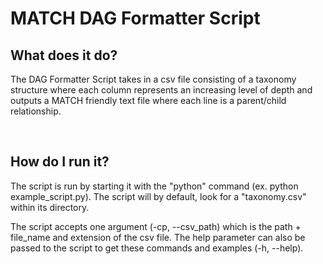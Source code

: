 # MATCH DAG Formatter Script

## What does it do?
<p>The DAG Formatter Script takes in a csv file consisting of a taxonomy structure where each column represents an increasing level of depth and outputs a MATCH friendly text file where each line is a parent/child relationship.</p>
<br/>

## How do I run it?
<p>The script is run by starting it with the "python" command (ex. python example_script.py). The script will by default, look for a "taxonomy.csv" within its directory.</p>
<p>The script accepts one argument (-cp, --csv_path) which is the path + file_name and extension of the csv file. The help parameter can also be passed to the script to get these commands and examples (-h, --help).</p>
